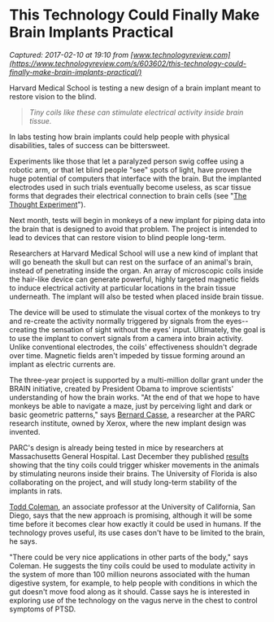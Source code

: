 # This Technology Could Finally Make Brain Implants Practical

_Captured: 2017-02-10 at 19:10 from [www.technologyreview.com](https://www.technologyreview.com/s/603602/this-technology-could-finally-make-brain-implants-practical/)_

Harvard Medical School is testing a new design of a brain implant meant to restore vision to the blind.

> _Tiny coils like these can stimulate electrical activity inside brain tissue._

In labs testing how brain implants could help people with physical disabilities, tales of success can be bittersweet.

Experiments like those that let a paralyzed person swig coffee using a robotic arm, or that let blind people "see" spots of light, have proven the huge potential of computers that interface with the brain. But the implanted electrodes used in such trials eventually become useless, as scar tissue forms that degrades their electrical connection to brain cells (see "[The Thought Experiment](https://www.technologyreview.com/s/528141/the-thought-experiment/)").

Next month, tests will begin in monkeys of a new implant for piping data into the brain that is designed to avoid that problem. The project is intended to lead to devices that can restore vision to blind people long-term.

Researchers at Harvard Medical School will use a new kind of implant that will go beneath the skull but can rest on the surface of an animal's brain, instead of penetrating inside the organ. An array of microscopic coils inside the hair-like device can generate powerful, highly targeted magnetic fields to induce electrical activity at particular locations in the brain tissue underneath. The implant will also be tested when placed inside brain tissue.

The device will be used to stimulate the visual cortex of the monkeys to try and re-create the activity normally triggered by signals from the eyes--creating the sensation of sight without the eyes' input. Ultimately, the goal is to use the implant to convert signals from a camera into brain activity. Unlike conventional electrodes, the coils' effectiveness shouldn't degrade over time. Magnetic fields aren't impeded by tissue forming around an implant as electric currents are.

The three-year project is supported by a multi-million dollar grant under the BRAIN initiative, created by President Obama to improve scientists' understanding of how the brain works. "At the end of that we hope to have monkeys be able to navigate a maze, just by perceiving light and dark or basic geometric patterns," says [Bernard Casse](https://www.parc.com/about/people/2818/bernard-casse.html), a researcher at the PARC research institute, owned by Xerox, where the new implant design was invented.

PARC's design is already being tested in mice by researchers at Massachusetts General Hospital. Last December they published [results](http://advances.sciencemag.org/content/2/12/e1600889) showing that the tiny coils could trigger whisker movements in the animals by stimulating neurons inside their brains. The University of Florida is also collaborating on the project, and will study long-term stability of the implants in rats.

[Todd Coleman](http://coleman.ucsd.edu/), an associate professor at the University of California, San Diego, says that the new approach is promising, although it will be some time before it becomes clear how exactly it could be used in humans. If the technology proves useful, its use cases don't have to be limited to the brain, he says.

"There could be very nice applications in other parts of the body," says Coleman. He suggests the tiny coils could be used to modulate activity in the system of more than 100 million neurons associated with the human digestive system, for example, to help people with conditions in which the gut doesn't move food along as it should. Casse says he is interested in exploring use of the technology on the vagus nerve in the chest to control symptoms of PTSD.
